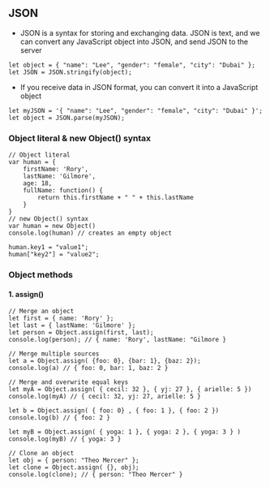 ## JSON

- JSON is a syntax for storing and exchanging data. JSON is text, and we can convert any JavaScript object into JSON, and send JSON to the server

```
let object = { "name": "Lee", "gender": "female", "city": "Dubai" };
let JSON = JSON.stringify(object);
```

- If you receive data in JSON format, you can convert it into a JavaScript object

```
let myJSON = '{ "name": "Lee", "gender": "female", "city": "Dubai" }';
let object = JSON.parse(myJSON);
```

### Object literal & new Object() syntax
```
// Object literal
var human = {
    firstName: 'Rory',
    lastName: 'Gilmore',
    age: 18,
    fullName: function() {
        return this.firstName + " " + this.lastName
    }
}
// new Object() syntax
var human = new Object()
console.log(human) // creates an empty object

human.key1 = "value1";
human["key2"] = "value2";
```

### Object methods
#### 1. assign()

```
// Merge an object
let first = { name: 'Rory' };
let last = { lastName: 'Gilmore' };
let person = Object.assign(first, last);
console.log(person); // { name: 'Rory', lastName: "Gilmore } 

// Merge multiple sources
let a = Object.assign( {foo: 0}, {bar: 1}, {baz: 2});
console.log(a) // { foo: 0, bar: 1, baz: 2 }

// Merge and overwrite equal keys
let myA = Object.assign( { cecil: 32 }, { yj: 27 }, { arielle: 5 })
console.log(myA) // { cecil: 32, yj: 27, arielle: 5 }

let b = Object.assign( { foo: 0} , { foo: 1 }, { foo: 2 })
console.log(b) // { foo: 2 }

let myB = Object.assign( { yoga: 1 }, { yoga: 2 }, { yoga: 3 } )
console.log(myB) // { yoga: 3 }

// Clone an object
let obj = { person: "Theo Mercer" };
let clone = Object.assign( {}, obj);
console.log(clone); // { person: "Theo Mercer" }
```

